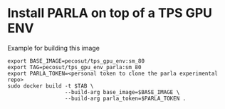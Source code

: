 # Install PARLA on top of a TPS GPU ENV

Example for building this image

```
export BASE_IMAGE=pecosut/tps_gpu_env:sm_80
export TAG=pecosut/tps_gpu_env_parla:sm_80
export PARLA_TOKEN=<personal token to clone the parla experimental repo>
sudo docker build -t $TAB \
                  --build-arg base_image=$BASE_IMAGE \
                  --build-arg parla_token=$PARLA_TOKEN .
```